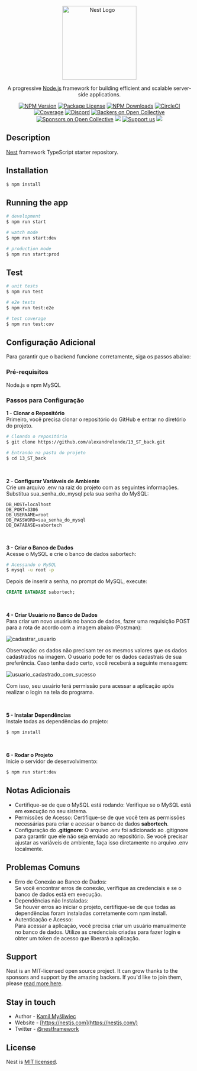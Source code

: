 <p align="center">
  <a href="http://nestjs.com/" target="blank"><img src="https://nestjs.com/img/logo-small.svg" width="200" alt="Nest Logo" /></a>
</p>

[circleci-image]: https://img.shields.io/circleci/build/github/nestjs/nest/master?token=abc123def456
[circleci-url]: https://circleci.com/gh/nestjs/nest

  <p align="center">A progressive <a href="http://nodejs.org" target="_blank">Node.js</a> framework for building efficient and scalable server-side applications.</p>
    <p align="center">
<a href="https://www.npmjs.com/~nestjscore" target="_blank"><img src="https://img.shields.io/npm/v/@nestjs/core.svg" alt="NPM Version" /></a>
<a href="https://www.npmjs.com/~nestjscore" target="_blank"><img src="https://img.shields.io/npm/l/@nestjs/core.svg" alt="Package License" /></a>
<a href="https://www.npmjs.com/~nestjscore" target="_blank"><img src="https://img.shields.io/npm/dm/@nestjs/common.svg" alt="NPM Downloads" /></a>
<a href="https://circleci.com/gh/nestjs/nest" target="_blank"><img src="https://img.shields.io/circleci/build/github/nestjs/nest/master" alt="CircleCI" /></a>
<a href="https://coveralls.io/github/nestjs/nest?branch=master" target="_blank"><img src="https://coveralls.io/repos/github/nestjs/nest/badge.svg?branch=master#9" alt="Coverage" /></a>
<a href="https://discord.gg/G7Qnnhy" target="_blank"><img src="https://img.shields.io/badge/discord-online-brightgreen.svg" alt="Discord"/></a>
<a href="https://opencollective.com/nest#backer" target="_blank"><img src="https://opencollective.com/nest/backers/badge.svg" alt="Backers on Open Collective" /></a>
<a href="https://opencollective.com/nest#sponsor" target="_blank"><img src="https://opencollective.com/nest/sponsors/badge.svg" alt="Sponsors on Open Collective" /></a>
  <a href="https://paypal.me/kamilmysliwiec" target="_blank"><img src="https://img.shields.io/badge/Donate-PayPal-ff3f59.svg"/></a>
    <a href="https://opencollective.com/nest#sponsor"  target="_blank"><img src="https://img.shields.io/badge/Support%20us-Open%20Collective-41B883.svg" alt="Support us"></a>
  <a href="https://twitter.com/nestframework" target="_blank"><img src="https://img.shields.io/twitter/follow/nestframework.svg?style=social&label=Follow"></a>
</p>
  <!--[![Backers on Open Collective](https://opencollective.com/nest/backers/badge.svg)](https://opencollective.com/nest#backer)
  [![Sponsors on Open Collective](https://opencollective.com/nest/sponsors/badge.svg)](https://opencollective.com/nest#sponsor)-->

## Description

[Nest](https://github.com/nestjs/nest) framework TypeScript starter repository.

## Installation

```bash
$ npm install
```

## Running the app

```bash
# development
$ npm run start

# watch mode
$ npm run start:dev

# production mode
$ npm run start:prod
```

## Test

```bash
# unit tests
$ npm run test

# e2e tests
$ npm run test:e2e

# test coverage
$ npm run test:cov
```

## Configuração Adicional
Para garantir que o backend funcione corretamente, siga os passos abaixo:

### Pré-requisitos
Node.js e npm
MySQL

### Passos para Configuração
**1 - Clonar o Repositório** <br>
Primeiro, você precisa clonar o repositório do GitHub e entrar no diretório do projeto.

```bash
# Cloando o repositório
$ git clone https://github.com/alexandrelonde/13_ST_back.git

# Entrando na pasta do projeto
$ cd 13_ST_back
```

<br>

**2 - Configurar Variáveis de Ambiente** <br>
Crie um arquivo .env na raiz do projeto com as seguintes informações. Substitua sua_senha_do_mysql pela sua senha do MySQL:

```plaintext
DB_HOST=localhost
DB_PORT=3306
DB_USERNAME=root
DB_PASSWORD=sua_senha_do_mysql
DB_DATABASE=sabortech
```

<br>

**3 - Criar o Banco de Dados** <br>
Acesse o MySQL e crie o banco de dados sabortech:

```bash
# Acessando o MySQL
$ mysql -u root -p
```
Depois de inserir a senha, no prompt do MySQL, execute:

```sql
CREATE DATABASE sabortech;
```

<br>

**4 - Criar Usuário no Banco de Dados** <br>
Para criar um novo usuário no banco de dados, fazer uma requisição POST para a 
rota de acordo com a imagem abaixo (Postman):

![cadastrar_usuario](https://github.com/user-attachments/assets/57a96c39-933e-492f-b5ee-8d86cf7cb7ee)

Observação: os dados não precisam ter os mesmos valores que os dados cadastrados na 
imagem. O usuario pode ter os dados cadastrais de sua preferência. Caso tenha dado 
certo, você receberá a seguinte mensagem:

![usuario_cadastrado_com_sucesso](https://github.com/user-attachments/assets/e1e20a1f-02cb-480d-8f3f-ca173f0bee83) 

Com isso, seu usuário terá permissão para acessar a aplicação após realizar o 
login na tela do programa.


<br>

**5 - Instalar Dependências** <br>
Instale todas as dependências do projeto:

```bash
$ npm install
```

<br>

**6 - Rodar o Projeto** <br>
Inicie o servidor de desenvolvimento:

```bash
$ npm run start:dev
```


## Notas Adicionais
* Certifique-se de que o MySQL está rodando: Verifique se o MySQL está em execução no seu sistema.
* Permissões de Acesso: Certifique-se de que você tem as permissões necessárias para criar e acessar o banco de dados **sabortech**.
* Configuração do **.gitignore**: O arquivo .env foi adicionado ao .gitignore para garantir que ele não seja enviado ao repositório. Se você precisar ajustar as variáveis de ambiente, faça isso diretamente no arquivo .env localmente.


## Problemas Comuns
* Erro de Conexão ao Banco de Dados: <br> Se você encontrar erros de conexão, verifique as credenciais e se o banco de dados está em execução.
* Dependências não Instaladas: <br> Se houver erros ao iniciar o projeto, certifique-se de que todas as dependências foram instaladas corretamente com npm install.
* Autenticação e Acesso: <br> Para acessar a aplicação, você precisa criar um usuário manualmente no banco de dados. Utilize as credenciais criadas para fazer login e obter um token de acesso que liberará a aplicação.


## Support

Nest is an MIT-licensed open source project. It can grow thanks to the sponsors and support by the amazing backers. If you'd like to join them, please [read more here](https://docs.nestjs.com/support).

## Stay in touch

- Author - [Kamil Myśliwiec](https://kamilmysliwiec.com)
- Website - [https://nestjs.com](https://nestjs.com/)
- Twitter - [@nestframework](https://twitter.com/nestframework)

## License

Nest is [MIT licensed](LICENSE).
